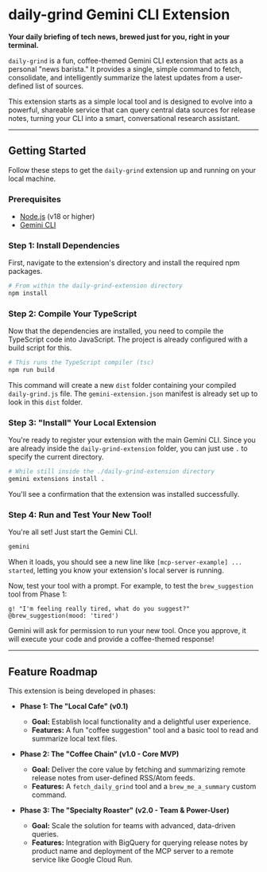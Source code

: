 # daily-grind Gemini CLI Extension

**Your daily briefing of tech news, brewed just for you, right in your terminal.**

`daily-grind` is a fun, coffee-themed Gemini CLI extension that acts as a personal "news barista." It provides a single, simple command to fetch, consolidate, and intelligently summarize the latest updates from a user-defined list of sources.

This extension starts as a simple local tool and is designed to evolve into a powerful, shareable service that can query central data sources for release notes, turning your CLI into a smart, conversational research assistant.

---

## Getting Started

Follow these steps to get the `daily-grind` extension up and running on your local machine.

### Prerequisites

*   [Node.js](https://nodejs.org/) (v18 or higher)
*   [Gemini CLI](https://github.com/google/gemini-cli)

### Step 1: Install Dependencies

First, navigate to the extension's directory and install the required npm packages.

```bash
# From within the daily-grind-extension directory
npm install
```

### Step 2: Compile Your TypeScript

Now that the dependencies are installed, you need to compile the TypeScript code into JavaScript. The project is already configured with a build script for this.

```bash
# This runs the TypeScript compiler (tsc)
npm run build
```

This command will create a new `dist` folder containing your compiled `daily-grind.js` file. The `gemini-extension.json` manifest is already set up to look in this `dist` folder.

### Step 3: "Install" Your Local Extension

You're ready to register your extension with the main Gemini CLI. Since you are already inside the `daily-grind-extension` folder, you can just use `.` to specify the current directory.

```bash
# While still inside the ./daily-grind-extension directory
gemini extensions install .
```

You'll see a confirmation that the extension was installed successfully.

### Step 4: Run and Test Your New Tool!

You're all set! Just start the Gemini CLI.

```bash
gemini
```

When it loads, you should see a new line like `[mcp-server-example] ... started`, letting you know your extension's local server is running.

Now, test your tool with a prompt. For example, to test the `brew_suggestion` tool from Phase 1:

```
g! "I'm feeling really tired, what do you suggest?" @brew_suggestion(mood: 'tired')
```

Gemini will ask for permission to run your new tool. Once you approve, it will execute your code and provide a coffee-themed response!

---

## Feature Roadmap

This extension is being developed in phases:

*   **Phase 1: The "Local Cafe" (v0.1)**
    *   **Goal:** Establish local functionality and a delightful user experience.
    *   **Features:** A fun "coffee suggestion" tool and a basic tool to read and summarize local text files.

*   **Phase 2: The "Coffee Chain" (v1.0 - Core MVP)**
    *   **Goal:** Deliver the core value by fetching and summarizing remote release notes from user-defined RSS/Atom feeds.
    *   **Features:** A `fetch_daily_grind` tool and a `brew_me_a_summary` custom command.

*   **Phase 3: The "Specialty Roaster" (v2.0 - Team & Power-User)**
    *   **Goal:** Scale the solution for teams with advanced, data-driven queries.
    *   **Features:** Integration with BigQuery for querying release notes by product name and deployment of the MCP server to a remote service like Google Cloud Run.
